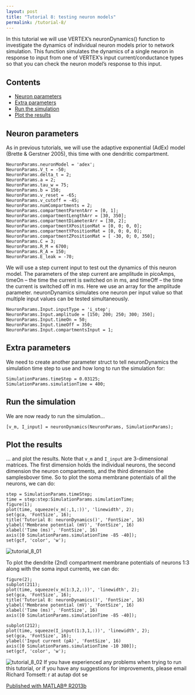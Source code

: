```yaml
---
layout: post
title: "Tutorial 8: testing neuron models"
permalink: /tutorial-8/
---
```

In this tutorial we will use VERTEX’s neuronDynamics() function to investigate the dynamics of individual neuron models prior to network simulation. This function simulates the dynamics of a single neuron in response to input from one of VERTEX’s input current/conductance types so that you can check the neuron model’s response to this input.

## Contents
* [Neuron parameters](doc:2021-01-06-Tutorial8#section-neuron-parameters)
* [Extra parameters](doc:2021-01-06-Tutorial8#section-extra-parameters)
* [Run the simulation](doc:2021-01-06-Tutorial8#section-run-the-simulation)
* [Plot the results](doc:2021-01-06-Tutorial8#section-plot-the-results)
## Neuron parameters
As in previous tutorials, we will use the adaptive exponential (AdEx) model (Brette & Gerstner 2005), this time with one dendritic compartment.
```
NeuronParams.neuronModel = 'adex';
NeuronParams.V_t = -50;
NeuronParams.delta_t = 2;
NeuronParams.a = 2;
NeuronParams.tau_w = 75;
NeuronParams.b = 150;
NeuronParams.v_reset = -65;
NeuronParams.v_cutoff = -45;
NeuronParams.numCompartments = 2;
NeuronParams.compartmentParentArr = [0, 1];
NeuronParams.compartmentLengthArr = [30, 350];
NeuronParams.compartmentDiameterArr = [30, 2];
NeuronParams.compartmentXPositionMat = [0, 0; 0, 0];
NeuronParams.compartmentYPositionMat = [0, 0; 0, 0];
NeuronParams.compartmentZPositionMat = [ -30, 0; 0, 350];
NeuronParams.C = 3;
NeuronParams.R_M = 6700;
NeuronParams.R_A = 150;
NeuronParams.E_leak = -70;
```
We will use a step current input to test out the dynamics of this neuron model. The parameters of the step current are amplitude in picoAmps, timeOn – the time the current is switched on in ms, and timeOff – the time the current is switched off in ms. Here we use an array for the amplitude parameter. neuronDynamics simulates one neuron per input value so that multiple input values can be tested simultaneously.
```
NeuronParams.Input.inputType = 'i_step';
NeuronParams.Input.amplitude = [150; 200; 250; 300; 350];
NeuronParams.Input.timeOn = 50;
NeuronParams.Input.timeOff = 350;
NeuronParams.Input.compartmentsInput = 1;
```

## Extra parameters
We need to create another parameter struct to tell neuronDynamics the simulation time step to use and how long to run the simulation for:
```
SimulationParams.timeStep = 0.03125;
SimulationParams.simulationTime = 400;
```

## Run the simulation
We are now ready to run the simulation…
```
[v_m, I_input] = neuronDynamics(NeuronParams, SimulationParams);
```

## Plot the results
… and plot the results. Note that `v_m` and `I_input` are 3-dimensional matrices. The first dimension holds the individual neurons, the second dimension the neuron compartments, and the third dimension the samplesbover time. So to plot the soma membrane potentials of all the neurons, we can do:
```
step = SimulationParams.timeStep;
time = step:step:SimulationParams.simulationTime;
figure(1);
plot(time, squeeze(v_m(:,1,:))', 'linewidth', 2);
set(gca, 'FontSize', 16);
title('Tutorial 8: neuronDynamics()', 'FontSize', 16)
ylabel('Membrane potential (mV)', 'FontSize', 16)
xlabel('Time (ms)', 'FontSize', 16)
axis([0 SimulationParams.simulationTime -85 -40]);
set(gcf, 'color', 'w');
```
![tutorial_8_01](https://i.imgur.com/dMK5oqN.png)

To plot the dendrite (2nd) compartment membrane potentials of neurons 1:3 along with the soma input currents, we can do:

```
figure(2);
subplot(211);
plot(time, squeeze(v_m(1:3,2,:))', 'linewidth', 2);
set(gca, 'FontSize', 16);
title('Tutorial 8: neuronDynamics()', 'FontSize', 16)
ylabel('Membrane potential (mV)', 'FontSize', 16)
xlabel('Time (ms)', 'FontSize', 16)
axis([0 SimulationParams.simulationTime -85 -40]);

subplot(212);
plot(time, squeeze(I_input(1:3,1,:))', 'linewidth', 2);
set(gca, 'FontSize', 16);
ylabel('Input current (pA)', 'FontSize', 16)
axis([0 SimulationParams.simulationTime -10 380]);
set(gcf, 'color', 'w');
```

![tutorial_8_02](https://i.imgur.com/zzCgWPe.png)
If you have experienced any problems when trying to run this tutorial, or if you have any suggestions for improvements, please email Richard Tomsett: r at autap dot se

[Published with MATLAB® R2013b](https://www.mathworks.com/products/matlab.html)
